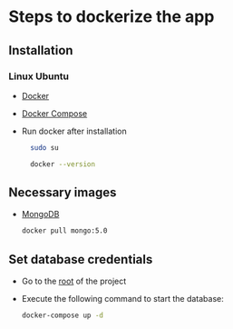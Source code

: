 # Steps to dockerize the app

## Installation

### Linux Ubuntu

* [Docker](https://docs.docker.com/engine/install/ubuntu/ 'Docker for Linux Ubuntu')

* [Docker Compose](https://docs.docker.com/compose/install/ 'Docker Compose')

* Run docker after installation

  ```bash
    sudo su
  ```

  ```bash
    docker --version
  ```

## Necessary images

* [MongoDB](https://hub.docker.com/_/mongo/ 'MongoDB Image')

  ```bash
  docker pull mongo:5.0
  ```

## Set database credentials

* Go to the [root](../ 'Root of the project') of the project

* Execute the following command to start the database:

  ```bash
  docker-compose up -d
  ```
